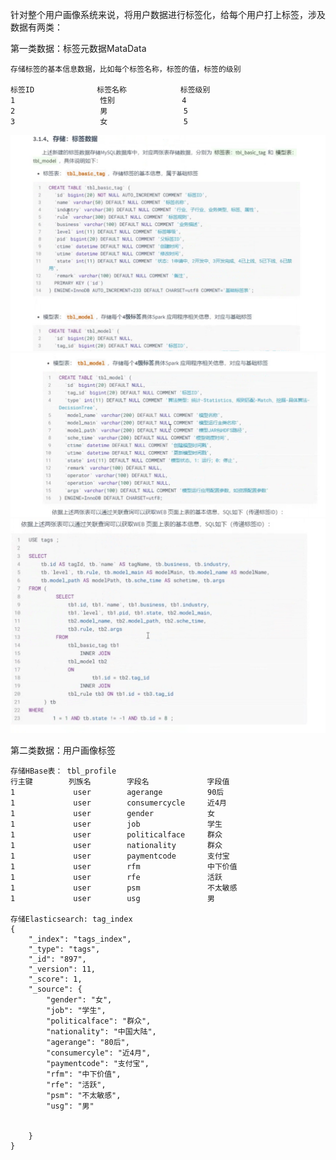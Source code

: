 针对整个用户画像系统来说，将用户数据进行标签化，给每个用户打上标签，涉及数据有两类：

第一类数据：标签元数据MataData

    存储标签的基本信息数据，比如每个标签名称，标签的值，标签的级别

    标签ID              标签名称            标签级别
    1                   性别               4
    2                   男                 5
    3                   女                 5

![](企业微信20220121-171944@2x.png)
![](企业微信20220121-172104@2x.png)
![](企业微信20220121-172213@2x.png)

第二类数据：用户画像标签

    存储HBase表： tbl_profile
    行主键        列族名        字段名             字段值
    1             user        agerange          90后
    1             user        consumercycle     近4月
    1             user        gender            女
    1             user        job               学生
    1             user        politicalface     群众
    1             user        nationality       群众
    1             user        paymentcode       支付宝
    1             user        rfm               中下价值
    1             user        rfe               活跃
    1             user        psm               不太敏感
    1             user        usg               男

    存储Elasticsearch: tag_index
    {
        "_index": "tags_index",
        "_type": "tags",
        "_id": "897",
        "_version": 11,
        "_score": 1,
        "_source": {
            "gender": "女",
            "job": "学生",
            "politicalface": "群众",
            "nationality": "中国大陆",
            "agerange": "80后",
            "consumercyle": "近4月",
            "paymentcode": "支付宝",
            "rfm": "中下价值",
            "rfe": "活跃",
            "psm": "不太敏感",
            "usg": "男"


        }
    }

